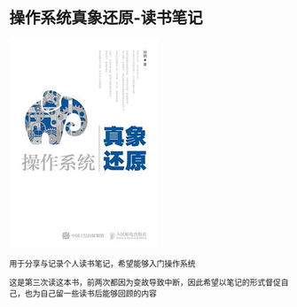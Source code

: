 # 操作系统真象还原-读书笔记

![操作系统真象还原](pic/image.png)

用于分享与记录个人读书笔记，希望能够入门操作系统

这是第三次读这本书，前两次都因为变故导致中断，因此希望以笔记的形式督促自己，也为自己留一些读书后能够回顾的内容
